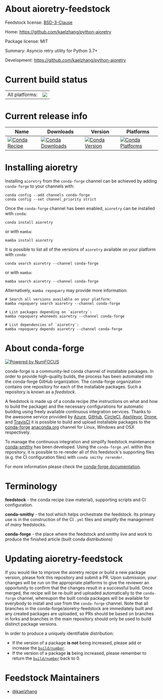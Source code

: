 About aioretry-feedstock
========================

Feedstock license: [BSD-3-Clause](https://github.com/conda-forge/aioretry-feedstock/blob/main/LICENSE.txt)

Home: https://github.com/kaelzhang/python-aioretry

Package license: MIT

Summary: Asyncio retry utility for Python 3.7+

Development: https://github.com/kaelzhang/python-aioretry

Current build status
====================


<table><tr><td>All platforms:</td>
    <td>
      <a href="https://dev.azure.com/conda-forge/feedstock-builds/_build/latest?definitionId=23522&branchName=main">
        <img src="https://dev.azure.com/conda-forge/feedstock-builds/_apis/build/status/aioretry-feedstock?branchName=main">
      </a>
    </td>
  </tr>
</table>

Current release info
====================

| Name | Downloads | Version | Platforms |
| --- | --- | --- | --- |
| [![Conda Recipe](https://img.shields.io/badge/recipe-aioretry-green.svg)](https://anaconda.org/conda-forge/aioretry) | [![Conda Downloads](https://img.shields.io/conda/dn/conda-forge/aioretry.svg)](https://anaconda.org/conda-forge/aioretry) | [![Conda Version](https://img.shields.io/conda/vn/conda-forge/aioretry.svg)](https://anaconda.org/conda-forge/aioretry) | [![Conda Platforms](https://img.shields.io/conda/pn/conda-forge/aioretry.svg)](https://anaconda.org/conda-forge/aioretry) |

Installing aioretry
===================

Installing `aioretry` from the `conda-forge` channel can be achieved by adding `conda-forge` to your channels with:

```
conda config --add channels conda-forge
conda config --set channel_priority strict
```

Once the `conda-forge` channel has been enabled, `aioretry` can be installed with `conda`:

```
conda install aioretry
```

or with `mamba`:

```
mamba install aioretry
```

It is possible to list all of the versions of `aioretry` available on your platform with `conda`:

```
conda search aioretry --channel conda-forge
```

or with `mamba`:

```
mamba search aioretry --channel conda-forge
```

Alternatively, `mamba repoquery` may provide more information:

```
# Search all versions available on your platform:
mamba repoquery search aioretry --channel conda-forge

# List packages depending on `aioretry`:
mamba repoquery whoneeds aioretry --channel conda-forge

# List dependencies of `aioretry`:
mamba repoquery depends aioretry --channel conda-forge
```


About conda-forge
=================

[![Powered by
NumFOCUS](https://img.shields.io/badge/powered%20by-NumFOCUS-orange.svg?style=flat&colorA=E1523D&colorB=007D8A)](https://numfocus.org)

conda-forge is a community-led conda channel of installable packages.
In order to provide high-quality builds, the process has been automated into the
conda-forge GitHub organization. The conda-forge organization contains one repository
for each of the installable packages. Such a repository is known as a *feedstock*.

A feedstock is made up of a conda recipe (the instructions on what and how to build
the package) and the necessary configurations for automatic building using freely
available continuous integration services. Thanks to the awesome service provided by
[Azure](https://azure.microsoft.com/en-us/services/devops/), [GitHub](https://github.com/),
[CircleCI](https://circleci.com/), [AppVeyor](https://www.appveyor.com/),
[Drone](https://cloud.drone.io/welcome), and [TravisCI](https://travis-ci.com/)
it is possible to build and upload installable packages to the
[conda-forge](https://anaconda.org/conda-forge) [anaconda.org](https://anaconda.org/)
channel for Linux, Windows and OSX respectively.

To manage the continuous integration and simplify feedstock maintenance
[conda-smithy](https://github.com/conda-forge/conda-smithy) has been developed.
Using the ``conda-forge.yml`` within this repository, it is possible to re-render all of
this feedstock's supporting files (e.g. the CI configuration files) with ``conda smithy rerender``.

For more information please check the [conda-forge documentation](https://conda-forge.org/docs/).

Terminology
===========

**feedstock** - the conda recipe (raw material), supporting scripts and CI configuration.

**conda-smithy** - the tool which helps orchestrate the feedstock.
                   Its primary use is in the construction of the CI ``.yml`` files
                   and simplify the management of *many* feedstocks.

**conda-forge** - the place where the feedstock and smithy live and work to
                  produce the finished article (built conda distributions)


Updating aioretry-feedstock
===========================

If you would like to improve the aioretry recipe or build a new
package version, please fork this repository and submit a PR. Upon submission,
your changes will be run on the appropriate platforms to give the reviewer an
opportunity to confirm that the changes result in a successful build. Once
merged, the recipe will be re-built and uploaded automatically to the
`conda-forge` channel, whereupon the built conda packages will be available for
everybody to install and use from the `conda-forge` channel.
Note that all branches in the conda-forge/aioretry-feedstock are
immediately built and any created packages are uploaded, so PRs should be based
on branches in forks and branches in the main repository should only be used to
build distinct package versions.

In order to produce a uniquely identifiable distribution:
 * If the version of a package **is not** being increased, please add or increase
   the [``build/number``](https://docs.conda.io/projects/conda-build/en/latest/resources/define-metadata.html#build-number-and-string).
 * If the version of a package **is** being increased, please remember to return
   the [``build/number``](https://docs.conda.io/projects/conda-build/en/latest/resources/define-metadata.html#build-number-and-string)
   back to 0.

Feedstock Maintainers
=====================

* [@kaelzhang](https://github.com/kaelzhang/)

